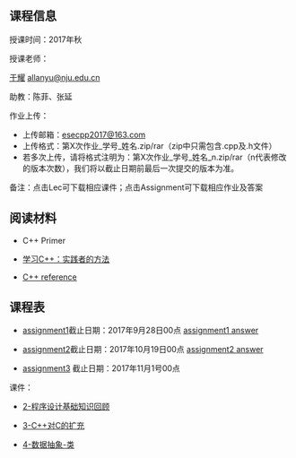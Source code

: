 ## 课程信息

授课时间：2017年秋

授课老师：

[于耀](http://ese.nju.edu.cn/faculty.php?name=yuyao&lang=cn)  allanyu@nju.edu.cn

助教：陈菲、张延

作业上传：
* 上传邮箱：esecpp2017@163.com
* 上传格式：第X次作业_学号_姓名.zip/rar（zip中只需包含.cpp及.h文件）
* 若多次上传，请将格式注明为：第X次作业_学号_姓名_n.zip/rar（n代表修改的版本次数），我们将以截止日期前最后一次提交的版本为准。

备注：点击Lec可下载相应课件；点击Assignment可下载相应作业及答案

## 阅读材料

* C++ Primer

* [学习C++：实践者的方法](http://blog.csdn.net/pongba/article/details/1930150)

* [C++ reference](http://en.cppreference.com/w/)

## 课程表

*  [assignment1](https://github.com/esecpp2017/esecpp2017.github.io/raw/master/LibArray.zip)截止日期：2017年9月28日00点
   [assignment1 answer](https://github.com/esecpp2017/esecpp2017.github.io/raw/master/LibArray.rar)

*  [assignment2](https://github.com/esecpp2017/esecpp2017.github.io/raw/master/LibArrayClass.rar)截止日期：2017年10月19日00点
   [assignment2 answer](https://github.com/esecpp2017/esecpp2017.github.io/raw/master/%E7%AC%AC%E4%BA%8C%E6%AC%A1%E4%BD%9C%E4%B8%9A%E4%BF%AE%E6%AD%A3.rar)
   
*  [assignment3](https://github.com/esecpp2017/esecpp2017.github.io/raw/master/CPPList.rar) 截止日期：2017年11月1号00点

课件：

* [2-程序设计基础知识回顾](https://github.com/esecpp2017/esecpp2017.github.io/raw/master/2-%E7%A8%8B%E5%BA%8F%E8%AE%BE%E8%AE%A1%E5%9F%BA%E7%A1%80%E7%9F%A5%E8%AF%86%E5%9B%9E%E9%A1%BE.ppt)

* [3-C++对C的扩充](https://github.com/esecpp2017/esecpp2017.github.io/raw/master/3-C%2B%2B%E5%AF%B9C%E7%9A%84%E6%89%A9%E5%85%85.ppt)

* [4-数据抽象-类](https://github.com/esecpp2017/esecpp2017.github.io/blob/master/4-%E6%95%B0%E6%8D%AE%E6%8A%BD%E8%B1%A1%EF%BC%8D%E7%B1%BB.ppt)
